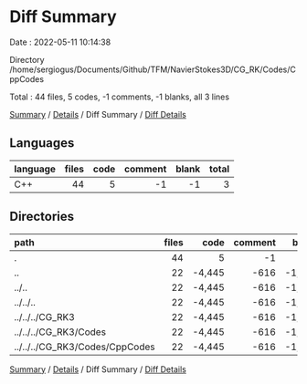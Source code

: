 # Diff Summary

Date : 2022-05-11 10:14:38

Directory /home/sergiogus/Documents/Github/TFM/NavierStokes3D/CG_RK/Codes/CppCodes

Total : 44 files,  5 codes, -1 comments, -1 blanks, all 3 lines

[Summary](results.md) / [Details](details.md) / Diff Summary / [Diff Details](diff-details.md)

## Languages
| language | files | code | comment | blank | total |
| :--- | ---: | ---: | ---: | ---: | ---: |
| C++ | 44 | 5 | -1 | -1 | 3 |

## Directories
| path | files | code | comment | blank | total |
| :--- | ---: | ---: | ---: | ---: | ---: |
| . | 44 | 5 | -1 | -1 | 3 |
| .. | 22 | -4,445 | -616 | -1,369 | -6,430 |
| ../.. | 22 | -4,445 | -616 | -1,369 | -6,430 |
| ../../.. | 22 | -4,445 | -616 | -1,369 | -6,430 |
| ../../../CG_RK3 | 22 | -4,445 | -616 | -1,369 | -6,430 |
| ../../../CG_RK3/Codes | 22 | -4,445 | -616 | -1,369 | -6,430 |
| ../../../CG_RK3/Codes/CppCodes | 22 | -4,445 | -616 | -1,369 | -6,430 |

[Summary](results.md) / [Details](details.md) / Diff Summary / [Diff Details](diff-details.md)